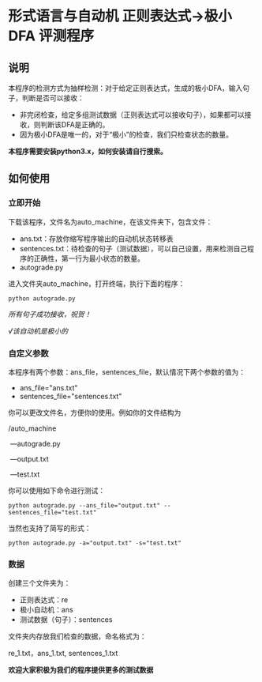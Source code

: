 # 形式语言与自动机 正则表达式->极小DFA 评测程序
## 说明
本程序的检测方式为抽样检测：对于给定正则表达式，生成的极小DFA，输入句子，判断是否可以接收：

- 非完闭检查，给定多组测试数据（正则表达式可以接收句子），如果都可以接收，则判断该DFA是正确的。
- 因为极小DFA是唯一的，对于“极小”的检查，我们只检查状态的数量。

**本程序需要安装python3.x，如何安装请自行搜索。**

## 如何使用
### 立即开始
下载该程序，文件名为auto_machine，在该文件夹下，包含文件：

- ans.txt：存放你缩写程序输出的自动机状态转移表
- sentences.txt：待检查的句子（测试数据），可以自己设置，用来检测自己程序的正确性，第一行为最小状态的数量。
- autograde.py

进入文件夹auto_machine，打开终端，执行下面的程序：

```shell
python autograde.py
```

*所有句子成功接收，祝贺！*

*√该自动机是极小的*

### 自定义参数

本程序有两个参数：ans_file，sentences_file，默认情况下两个参数的值为：

- ans_file="ans.txt"
- sentences_file="sentences.txt"

你可以更改文件名，方便你的使用。例如你的文件结构为

/auto_machine

​	—autograde.py

​	—output.txt

​	—test.txt

你可以使用如下命令进行测试：

```shell
python autograde.py --ans_file="output.txt" --sentences_file="test.txt"
```

当然也支持了简写的形式：

```shell
python autograde.py -a="output.txt" -s="test.txt"
```

### 数据

创建三个文件夹为：

- 正则表达式：re
- 极小自动机：ans
- 测试数据（句子）：sentences

文件夹内存放我们检查的数据，命名格式为：

re_1.txt，ans_1.txt, sentences_1.txt

**欢迎大家积极为我们的程序提供更多的测试数据**

